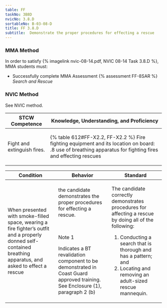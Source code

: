 ```yaml
---
table: FF
taskNo: 3B8D
nvicNo: 3.8.D 
sortableNo: B-03-08-D
title: FF 3.8.D 
subtitle:  Demonstrate the proper procedures for effecting a rescue
---
```



### MMA Method

In order to satisfy  {% imagelink nvic-08-14.pdf, NVIC 08-14 Task 3.8.D %}, MMA students must:

* Successfully complete MMA Assessment {% assessment FF-8SAR %} *Search and Rescue*


### NVIC Method

<a onclick="togglevisibility('nvic_methods')" >See NVIC method.</a>

<div id='nvic_methods' class='hide'>

<table>
<thead>
<tr>
<th class='forty'> STCW Competence </th>
<th class='sixty'> Knowledge, Understanding, and Proficiency </th>
</tr>
</thead>




<tbody>
<tr><td markdown='1'>

Fight and extinguish fires.

</td><td markdown='1'>

{% table 612#FF-X2.2, FF-X2.2 %} Fire fighting equipment and its location on board:
.8  use of breathing apparatus for fighting fires and effecting rescues

</td></tr>


</tbody>
</table>


<table>
<thead>
<tr><th class='twenty'>  Condition </th><th class='twenty'> Behavior </th><th  class='sixty'>Standard </th></tr>
</thead>
<tbody >



<tr><td markdown='1'>

When presented with smoke-filled space, wearing a fire fighter’s outfit and a properly donned self-contained breathing apparatus, and asked to effect a rescue

</td><td markdown='1'>

the candidate demonstrates the proper procedures for effecting a rescue.

<br>

<div class="tooltip" markdown='1'>

Note 1

Indicates a BT revalidation component to be demonstrated in Coast Guard approved training. See Enclosure (1), paragraph 2 (b)

</div>


</td><td markdown='1'>

The candidate correctly demonstrates procedures for affecting a rescue by doing all of the following:
 
1.  Conducting a search that is thorough and has a pattern; and 
2.  Locating and removing an adult-sized rescue mannequin.

</td></tr>
</tbody>
</table>
</div>
